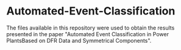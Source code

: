 # Automated-Event-Classification
The files available in this repository were used to obtain the results presented in the paper "Automated Event Classification in Power PlantsBased on DFR Data and Symmetrical Components".
